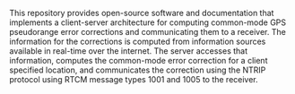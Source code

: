 This repository provides open-source software and documentation that implements a client-server architecture for computing common-mode GPS pseudorange error corrections and communicating them to a receiver. The information for the corrections is computed from information sources available in real-time over the internet. The server accesses that information, computes the common-mode error correction for a client specified location, and communicates the correction using the NTRIP protocol using RTCM message types 1001 and 1005 to the receiver.

